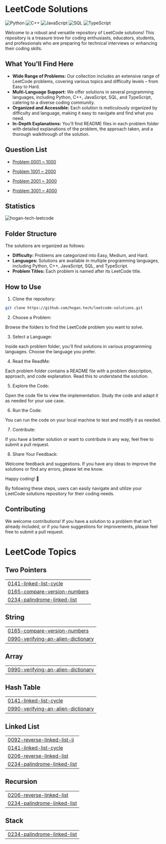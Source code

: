 # LeetCode Solutions

![Python](https://img.shields.io/badge/language-Python-blue.svg)
![C++](https://img.shields.io/badge/language-C++-orange.svg)
![JavaScript](https://img.shields.io/badge/language-JavaScript-yellow.svg)
![SQL](https://img.shields.io/badge/language-SQL-lightgrey.svg)
![TypeScript](https://img.shields.io/badge/language-TypeScript-blue.svg)

Welcome to a robust and versatile repository of LeetCode solutions! This repository is a treasure trove for coding enthusiasts, educators, students, and professionals who are preparing for technical interviews or enhancing their coding skills.

## What You'll Find Here

- **Wide Range of Problems:** Our collection includes an extensive range of LeetCode problems, covering various topics and difficulty levels – from Easy to Hard.
- **Multi-Language Support:** We offer solutions in several programming languages, including Python, C++, JavaScript, SQL, and TypeScript, catering to a diverse coding community.
- **Organized and Accessible:** Each solution is meticulously organized by difficulty and language, making it easy to navigate and find what you need.
- **In-Depth Explanations:** You'll find README files in each problem folder with detailed explanations of the problem, the approach taken, and a thorough walkthrough of the solution.

## Question List

- [Problem 0001 ~ 1000](./Question_List_0001_1000.md)

- [Problem 1001 ~ 2000](./Question_List_1001_2000.md)

- [Problem 2001 ~ 3000](./Question_List_2001_3000.md)

- [Problem 3001 ~ 4000](./Question_List_3001_4000.md)

## Statistics

<img src="https://leetcard.jacoblin.cool/hogantech" alt="hogan-tech-leetcode" />

## Folder Structure

The solutions are organized as follows:

- **Difficulty:** Problems are categorized into Easy, Medium, and Hard.
- **Languages:** Solutions are available in multiple programming languages, including Python, C++, JavaScript, SQL, and TypeScript.
- **Problem Titles:** Each problem is named after its LeetCode title.

## How to Use

1. Clone the repository:

```bash
git clone https://github.com/hogan.tech/leetcode-solutions.git
```

2. Choose a Problem:

Browse the folders to find the LeetCode problem you want to solve.

3. Select a Language:

Inside each problem folder, you'll find solutions in various programming languages. Choose the language you prefer.

4. Read the ReadMe:

Each problem folder contains a README file with a problem description, approach, and code explanation. Read this to understand the solution.

5. Explore the Code:

Open the code file to view the implementation. Study the code and adapt it as needed for your use case.

6. Run the Code:

You can run the code on your local machine to test and modify it as needed.

7. Contribute:

If you have a better solution or want to contribute in any way, feel free to submit a pull request.

8. Share Your Feedback:

Welcome feedback and suggestions. If you have any ideas to improve the solutions or find any errors, please let me know.

Happy coding! 🚀

By following these steps, users can easily navigate and utilize your LeetCode solutions repository for their coding needs.

## Contributing

We welcome contributions! If you have a solution to a problem that isn't already included, or if you have suggestions for improvements, please feel free to submit a pull request.

<!---LeetCode Topics Start-->
# LeetCode Topics
## Two Pointers
|  |
| ------- |
| [0141-linked-list-cycle](https://github.com/hogan-tech/leetcode-solution/tree/master/0141-linked-list-cycle) |
| [0165-compare-version-numbers](https://github.com/hogan-tech/leetcode-solution/tree/master/0165-compare-version-numbers) |
| [0234-palindrome-linked-list](https://github.com/hogan-tech/leetcode-solution/tree/master/0234-palindrome-linked-list) |
## String
|  |
| ------- |
| [0165-compare-version-numbers](https://github.com/hogan-tech/leetcode-solution/tree/master/0165-compare-version-numbers) |
| [0990-verifying-an-alien-dictionary](https://github.com/hogan-tech/leetcode-solution/tree/master/0990-verifying-an-alien-dictionary) |
## Array
|  |
| ------- |
| [0990-verifying-an-alien-dictionary](https://github.com/hogan-tech/leetcode-solution/tree/master/0990-verifying-an-alien-dictionary) |
## Hash Table
|  |
| ------- |
| [0141-linked-list-cycle](https://github.com/hogan-tech/leetcode-solution/tree/master/0141-linked-list-cycle) |
| [0990-verifying-an-alien-dictionary](https://github.com/hogan-tech/leetcode-solution/tree/master/0990-verifying-an-alien-dictionary) |
## Linked List
|  |
| ------- |
| [0092-reverse-linked-list-ii](https://github.com/hogan-tech/leetcode-solution/tree/master/0092-reverse-linked-list-ii) |
| [0141-linked-list-cycle](https://github.com/hogan-tech/leetcode-solution/tree/master/0141-linked-list-cycle) |
| [0206-reverse-linked-list](https://github.com/hogan-tech/leetcode-solution/tree/master/0206-reverse-linked-list) |
| [0234-palindrome-linked-list](https://github.com/hogan-tech/leetcode-solution/tree/master/0234-palindrome-linked-list) |
## Recursion
|  |
| ------- |
| [0206-reverse-linked-list](https://github.com/hogan-tech/leetcode-solution/tree/master/0206-reverse-linked-list) |
| [0234-palindrome-linked-list](https://github.com/hogan-tech/leetcode-solution/tree/master/0234-palindrome-linked-list) |
## Stack
|  |
| ------- |
| [0234-palindrome-linked-list](https://github.com/hogan-tech/leetcode-solution/tree/master/0234-palindrome-linked-list) |
<!---LeetCode Topics End-->